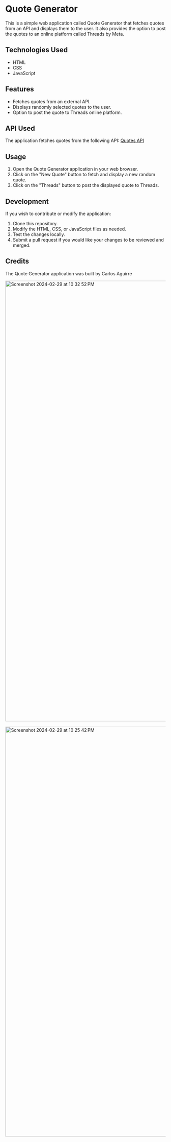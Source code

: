 # Quote Generator

This is a simple web application called Quote Generator that fetches quotes from an API and displays them to the user. It also provides the option to post the quotes to an online platform called Threads by Meta.

## Technologies Used
- HTML
- CSS
- JavaScript

## Features
- Fetches quotes from an external API.
- Displays randomly selected quotes to the user.
- Option to post the quote to Threads online platform.

## API Used
The application fetches quotes from the following API:
[Quotes API](https://jacintodesign.github.io/quotes-api/data/quotes.json)

## Usage
1. Open the Quote Generator application in your web browser.
2. Click on the "New Quote" button to fetch and display a new random quote.
3. Click on the "Threads" button to post the displayed quote to Threads.

## Development
If you wish to contribute or modify the application:
1. Clone this repository.
2. Modify the HTML, CSS, or JavaScript files as needed.
3. Test the changes locally.
4. Submit a pull request if you would like your changes to be reviewed and merged.

## Credits
The Quote Generator application was built by Carlos Aguirre

<img width="1380" alt="Screenshot 2024-02-29 at 10 32 52 PM" src="https://github.com/char06/quotegenerator/assets/24831449/7593507b-6058-4428-a3da-671d5e82e268">
<br>
<br>
<img width="1284" alt="Screenshot 2024-02-29 at 10 25 42 PM" src="https://github.com/char06/quotegenerator/assets/24831449/f36e9c3d-278a-41d6-a98b-17b6b7508d74">

